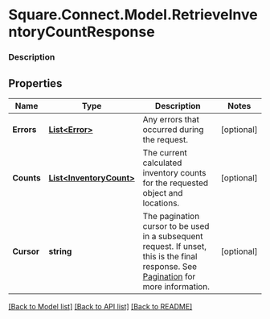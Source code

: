 # Square.Connect.Model.RetrieveInventoryCountResponse

### Description



## Properties

Name | Type | Description | Notes
------------ | ------------- | ------------- | -------------
**Errors** | [**List&lt;Error&gt;**](Error.md) | Any errors that occurred during the request. | [optional] 
**Counts** | [**List&lt;InventoryCount&gt;**](InventoryCount.md) | The current calculated inventory counts for the requested object and locations. | [optional] 
**Cursor** | **string** | The pagination cursor to be used in a subsequent request. If unset, this is the final response.  See [Pagination](https://developer.squareup.com/docs/basics/api101/pagination) for more information. | [optional] 



[[Back to Model list]](../README.md#documentation-for-models) [[Back to API list]](../README.md#documentation-for-api-endpoints) [[Back to README]](../README.md)

